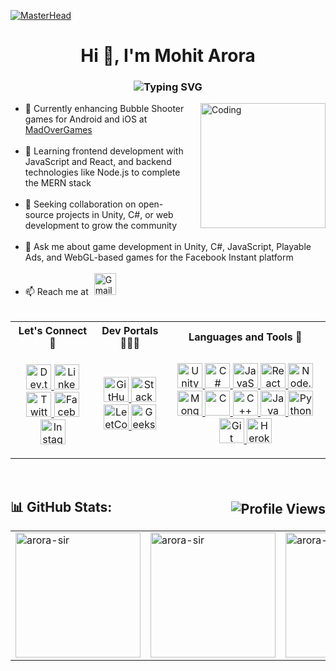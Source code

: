 <!-- [![MasterHead](https://github.com/user-attachments/assets/9bca46b6-9ff3-40c0-995f-5104c137e327)](https://github.com/Arora-Sir) -->
[![MasterHead](https://github.com/user-attachments/assets/422c9d98-7724-4819-bc52-8467aa1b4d12)](https://github.com/Arora-Sir)

<h1 align="center">Hi 👋, I'm Mohit Arora</h1>

<h3 align="center">
  <img src="https://readme-typing-svg.herokuapp.com?font=Fira+Code&size=24&duration=3000&pause=1000&color=F75C7E&center=true&vCenter=true&width=500&lines=Passionate+Game+Developer;Aspiring+Full+Stack+Developer" alt="Typing SVG" />
</h3>

<!-- About me -->
<img align="right" alt="Coding" width="200" style="padding-left:20px;" src="https://i.pinimg.com/originals/e8/f4/53/e8f453469a3ec97ecd354df465d73913.gif" />
<!-- List of Items -->
<ul>
  <li>🔭 Currently enhancing Bubble Shooter games for Android and iOS at <a href="https://www.madovergames.com/">MadOverGames</a></li>
  </br>
  <li>🌱 Learning frontend development with JavaScript and React, and backend technologies like Node.js to complete the MERN stack</li>
   </br>
  <li>👯 Seeking collaboration on open-source projects in Unity, C#, or web development to grow the community</li>
   </br>
  <li>💬 Ask me about game development in Unity, C#, JavaScript, Playable Ads, and WebGL-based games for the Facebook Instant platform</li>
   </br>
  <li>
    📫 Reach me at  
    <a href="mailto:cs.mohitaroraofficial@gmail.com" target="_blank">
      <img src="https://github.com/user-attachments/assets/ce94ffcd-5314-40d8-9bff-bab7726319f5" alt="Gmail" width="35" height="35"/>
    </a>
  </li>
   </br>
</ul>

<!-- Connect with me and Coding Profiles -->
<table>
  <tr>
    <th style="text-align:center">Let's Connect 🤝</th>
    <th style="text-align:center">Dev Portals 🧑🏻‍💻</th>
    <th style="text-align:center">Languages and Tools 🔎</th>
  </tr>
  <tr>
    <td style="text-align:center">
      <p>
        <a href="https://dev.to/arorasir" target="_blank">
          <img class="icon" src="https://img.icons8.com/?size=100&id=Sf2NuZRCVuaE&format=png&color=ffffff" alt="Dev.to" width="40" height="40"/>
        </a>
        <a href="https://linkedin.com/in/arora-sir" target="_blank">
          <img src="https://img.icons8.com/color/48/000000/linkedin.png" alt="LinkedIn" width="40" height="40"/>
        </a>
        <a href="https://twitter.com/arora_sir" target="_blank">
          <img src="https://img.icons8.com/color/48/000000/twitter--v1.png" alt="Twitter" width="40" height="40"/>
        </a>
        <a href="https://fb.com/arora.sir007" target="_blank">
          <img src="https://img.icons8.com/color/48/000000/facebook-new.png" alt="Facebook" width="40" height="40"/>
        </a>
        <a href="https://instagram.com/arora.sir" target="_blank">
          <img src="https://img.icons8.com/color/48/000000/instagram-new--v1.png" alt="Instagram" width="40" height="40"/>
        </a>
      </p>
    </td>
    <td style="text-align:center">
      <p>
        <a href="https://github.com/Arora-Sir" target="_blank">
          <img src="https://img.icons8.com/color/48/000000/github--v1.png" alt="GitHub" width="40" height="40"/>
        </a>
        <a href="https://stackoverflow.com/users/12011089/mohit-arora" target="_blank">
          <img src="https://img.icons8.com/color/48/000000/stackoverflow.png" alt="Stack Overflow" width="40" height="40"/>
        </a>
        <a href="https://leetcode.com/arora_sir/" target="_blank">
          <img src="https://upload.wikimedia.org/wikipedia/commons/1/19/LeetCode_logo_black.png" alt="LeetCode" width="40" height="40"/>
        </a>
        <a href="https://auth.geeksforgeeks.org/user/arorasir/profile" target="_blank">
          <img src="https://upload.wikimedia.org/wikipedia/commons/4/43/GeeksforGeeks.svg" alt="GeeksforGeeks" width="40" height="40"/>
        </a>
      </p>
    </td>
    <td style="text-align:center">
      <p>
        <a href="https://unity.com/" target="_blank" rel="noreferrer">
          <img class="icon" src="https://img.icons8.com/?size=100&id=IPzemd2v4Ubj&format=png&color=000000" alt="Unity" width="40" height="40"/>
        </a>
        <a href="https://docs.microsoft.com/en-us/dotnet/csharp/" target="_blank" rel="noreferrer">
          <img src="https://img.icons8.com/color/48/000000/c-sharp-logo.png" alt="C#" width="40" height="40"/>
        </a>
        <a href="https://www.javascript.com/" target="_blank" rel="noreferrer">
          <img src="https://img.icons8.com/color/48/000000/javascript.png" alt="JavaScript" width="40" height="40"/>
        </a>
        <a href="https://reactjs.org/" target="_blank" rel="noreferrer">
          <img src="https://img.icons8.com/color/48/000000/react-native.png" alt="React" width="40" height="40"/>
        </a>
        <a href="https://nodejs.org/" target="_blank" rel="noreferrer">
          <img src="https://img.icons8.com/color/48/000000/nodejs.png" alt="Node.js" width="40" height="40"/>
        </a>
                <a href="https://www.mongodb.com/" target="_blank" rel="noreferrer">
          <img src="https://img.icons8.com/color/48/000000/mongodb.png" alt="MongoDB" width="40" height="40"/>
        </a>
        <a href="https://www.cprogramming.com/" target="_blank" rel="noreferrer">
          <img src="https://img.icons8.com/color/48/000000/c-programming.png" alt="C" width="40" height="40"/>
        </a>
        <a href="https://www.w3schools.com/cpp/" target="_blank" rel="noreferrer">
          <img src="https://img.icons8.com/color/48/000000/c-plus-plus-logo.png" alt="C++" width="40" height="40"/>
        </a>
        <a href="https://www.java.com/" target="_blank" rel="noreferrer">
          <img src="https://img.icons8.com/color/48/000000/java-coffee-cup-logo.png" alt="Java" width="40" height="40"/>
        </a>
        <a href="https://www.python.org/" target="_blank" rel="noreferrer">
          <img src="https://img.icons8.com/color/48/000000/python.png" alt="Python" width="40" height="40"/>
        </a>
        <a href="https://git-scm.com/" target="_blank" rel="noreferrer">
          <img src="https://img.icons8.com/color/48/000000/git.png" alt="Git" width="40" height="40"/>
        </a>
        <a href="https://www.heroku.com/" target="_blank" rel="noreferrer">
          <img src="https://img.icons8.com/color/48/000000/heroku.png" alt="Heroku" width="40" height="40"/>
        </a>
      </p>
    </td>
  </tr>
</table>
</br>

<h2 style="display: flex; justify-content: space-between; align-items: center;">
  <span>📊 GitHub Stats:</span>  
  <!-- Profile Views with Link -->
  <span> 
    <a href="https://github.com/Arora-Sir" target="_blank">
      <img align="right" src="https://komarev.com/ghpvc/?username=arora-sir&label=PROFILE%20VIEWS&style=flat-square&color=brightgreen" alt="Profile Views" />
    </a>
  </span>
</h2>

</p>
<table align="center">
  <tr>
    <td>
      <img src="https://github-readme-stats.vercel.app/api?username=arora-sir&show_icons=true&locale=en&theme=default" alt="arora-sir" height="200"/>
    </td>
    <td>
      <img src="https://github-readme-streak-stats.herokuapp.com/?user=arora-sir&theme=default" alt="arora-sir" height="200"/>
    </td>
    <td>
      <img src="https://github-readme-stats.vercel.app/api/top-langs?username=arora-sir&show_icons=true&locale=en&layout=compact&theme=default" alt="arora-sir" height="200"/>
    </td>
  </tr>
</table>
